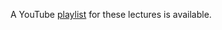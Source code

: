 A YouTube [playlist](https://www.youtube.com/playlist?list=PLSZp9QshJ8wy0N-NJiuCW7d9p2i6Thw5r) for these lectures is available.
